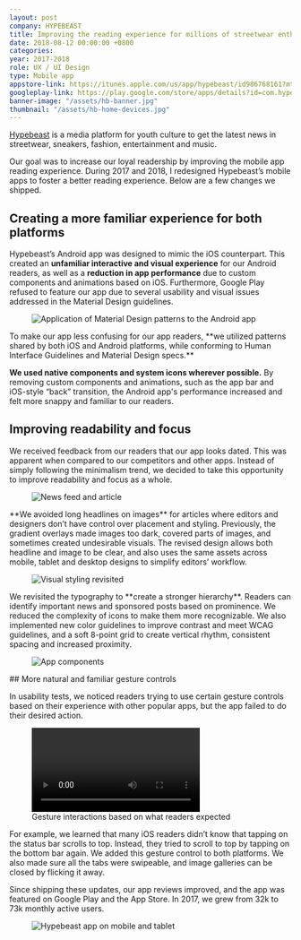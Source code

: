 ```yaml
---
layout: post
company: HYPEBEAST
title: Improving the reading experience for millions of streetwear enthusiasts around the world
date: 2018-08-12 00:00:00 +0800
categories:
year: 2017-2018
role: UX / UI Design
type: Mobile app
appstore-link: https://itunes.apple.com/us/app/hypebeast/id986768161?mt=8
googleplay-link: https://play.google.com/store/apps/details?id=com.hypebeast.editorial&hl=en
banner-image: "/assets/hb-banner.jpg"
thumbnail: "/assets/hb-home-devices.jpg"
---
```


[Hypebeast](http://hypebeast.com) is a media platform for youth culture to get the latest news in streetwear, sneakers, fashion, entertainment and music.

Our goal was to increase our loyal readership by improving the mobile app reading experience. During 2017 and 2018, I redesigned Hypebeast’s mobile apps to foster a better reading experience. Below are a few changes we shipped.

## Creating a more familiar experience for both platforms

Hypebeast’s Android app was designed to mimic the iOS counterpart. This created an **unfamiliar interactive and visual experience** for our Android readers, as well as a **reduction in app performance** due to custom components and animations based on iOS. Furthermore, Google Play refused to feature our app due to several usability and visual issues addressed in the Material Design guidelines.

<figure class="ratio-4x3"><img class="lazy" data-src="/assets/hb-drops-platforms.jpg" alt="Application of Material Design patterns to the Android app"></figure>
To make our app less confusing for our app readers, **we utilized patterns shared by both iOS and Android platforms, while conforming to Human Interface Guidelines and Material Design specs.** 

**We used native components and system icons wherever possible.** By removing custom components and animations, such as the app bar and iOS-style “back” transition, the Android app's performance increased and felt more snappy and familiar to our readers.

## Improving readability and focus

We received feedback from our readers that our app looks dated. This was apparent when compared to our competitors and other apps. Instead of simply following the minimalism trend, we decided to take this opportunity to improve readability and focus as a whole.

<figure class="ratio-4x3"><img class="lazy" data-src="/assets/hb-home-article.jpg" alt="News feed and article"></figure>
**We avoided long headlines on images** for articles where editors and designers don’t have control over placement and styling. Previously, the gradient overlays made images too dark, covered parts of images, and sometimes created undesirable visuals. The revised design allows both headline and image to be clear, and also uses the same assets across mobile, tablet and desktop designs to simplify editors’ workflow.

<figure class="ratio-4x3"><img class="lazy" data-src="/assets/hb-style.jpg" alt="Visual styling revisited"></figure>
We revisited the typography to **create a stronger hierarchy**. Readers can identify important news and sponsored posts based on prominence. We reduced the complexity of icons to make them more recognizable. We also implemented new color guidelines to improve contrast and meet WCAG guidelines, and a soft 8-point grid to create vertical rhythm, consistent spacing and increased proximity. 

<figure class="ratio-4x3"><img class="lazy" data-src="/assets/hb-components.jpg" alt="App components"></figure>
## More natural and familiar gesture controls

In usability tests, we noticed readers trying to use certain gesture controls based on their experience with other popular apps, but the app failed to do their desired action.

<figure>
	<div>
		<video class="lazy" autoplay loop>
			<source src="/assets/hb-gestures.mp4" type="video/mp4">
		</video>
	</div>
	<figcaption>Gesture interactions based on what readers expected</figcaption>
</figure>

For example, we learned that many iOS readers didn’t know that tapping on the status bar scrolls to top. Instead, they tried to scroll to top by tapping on the bottom bar again. We added this gesture control to both platforms. We also made sure all the tabs were swipeable, and image galleries can be closed by flicking it away. 

Since shipping these updates, our app reviews improved, and the app was featured on Google Play and the App Store. In 2017, we grew from 32k to 73k monthly active users.

<figure class="ratio-4x3"><img class="lazy" data-src="/assets/hb-home-devices.jpg" alt="Hypebeast app on mobile and tablet"></figure>